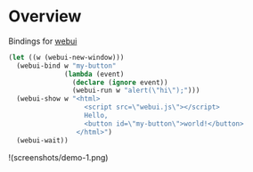 # Overview

Bindings for [webui](https://github.com/webui-dev/webui)

```lisp
(let ((w (webui-new-window)))
  (webui-bind w "my-button"
              (lambda (event)
                (declare (ignore event))
                (webui-run w "alert(\"hi\");")))
  (webui-show w "<html>
                   <script src=\"webui.js\"></script>
                   Hello,
                   <button id=\"my-button\">world!</button>
                 </html>")
  (webui-wait))
```

!(screenshots/demo-1.png)
